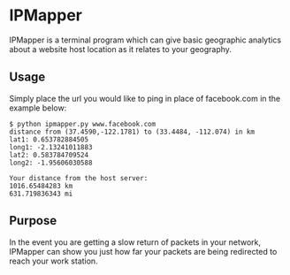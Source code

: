 IPMapper
=========
IPMapper is a terminal program which can give basic geographic analytics about a website host location as it relates to your geography. 

## Usage

Simply place the url you would like to ping in place of facebook.com in the example below:
```
$ python ipmapper.py www.facebook.com
distance from (37.4590,-122.1781) to (33.4484, -112.074) in km
lat1: 0.653782884505
long1: -2.13241011883
lat2: 0.583784709524
long2: -1.95606030588

Your distance from the host server: 
1016.65484283 km
631.719836343 mi
```

## Purpose
In the event you are getting a slow return of packets in your network, IPMapper can show you just how far your packets are being redirected to reach your work station. 



